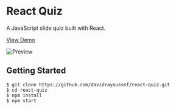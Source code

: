 # React Quiz
A JavaScript slide quiz built with React.

[View Demo](http://simplifier.github.io/java-quiz/intro/)

![Preview](https://api.monosnap.com/file/download?id=hpyUOv60SpPez8JR3zV7W03zakxn7G)

Getting Started
---------------

```shell
$ git clone https://github.com/davidrayoussef/react-quiz.git
$ cd react-quiz
$ npm install
$ npm start
```

